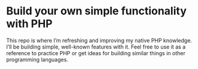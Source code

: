 # Build your own simple functionality with PHP
This repo is where I’m refreshing and improving my native PHP knowledge.
I’ll be building simple, well-known features with it.
Feel free to use it as a reference to practice PHP or get ideas for building similar things in other programming languages.
